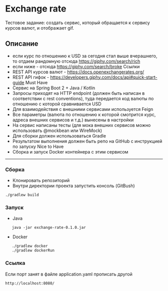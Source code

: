 # Exchange rate
Тестовое задание: создать сервис, который обращается к сервису курсов валют, и отображает gif.

## Описание
- если курс по отношению к USD за сегодня стал выше вчерашнего, то отдаем рандомную отсюда https://giphy.com/search/rich
- если ниже - отсюда https://giphy.com/search/broke
Ссылки
- REST API курсов валют - https://docs.openexchangerates.org/
- REST API гифок - https://developers.giphy.com/docs/api#quick-start-guide
Must Have
- Сервис на Spring Boot 2 + Java / Kotlin
- Запросы приходят на HTTP endpoint (должен быть написан в соответствии с rest conventions), туда передается код валюты по отношению с которой сравнивается USD
- Для взаимодействия с внешними сервисами используется Feign
- Все параметры (валюта по отношению к которой смотрится курс, адреса внешних сервисов и т.д.) вынесены в настройки
- На сервис написаны тесты (для мока внешних сервисов можно использовать @mockbean или WireMock)
- Для сборки должен использоваться Gradle
- Результатом выполнения должен быть репо на GitHub с инструкцией по запуску
Nice to Have
- Сборка и запуск Docker контейнера с этим сервисом
---
### Сборка
- Клонировать репозиторий
- Внутри директории проекта запустить консоль (GitBush)
```
./gradlew build
```
### Запуск
- Java
```
   java -jar exchange-rate-0.1.0.jar
```
- Docker
```
   ./gradlew docker
   ./gradlew dockerRun
```
### Ссылка
Если порт занят в файле application.yaml прописать другой
```
http://localhost:8080/
```

